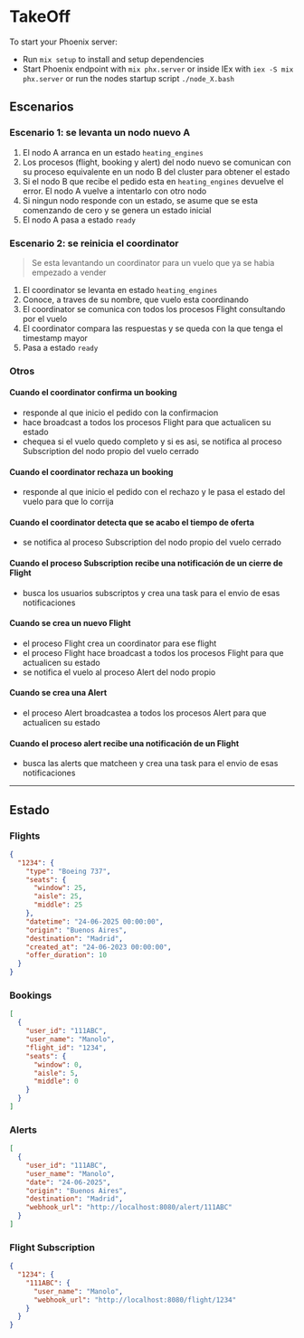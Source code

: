 # TakeOff

To start your Phoenix server:

- Run `mix setup` to install and setup dependencies
- Start Phoenix endpoint with `mix phx.server` or inside IEx with `iex -S mix phx.server` or run the nodes startup script `./node_X.bash`

## Escenarios

### Escenario 1: se levanta un nodo nuevo A

1. El nodo A arranca en un estado `heating_engines`
2. Los procesos (flight, booking y alert) del nodo nuevo se comunican con su proceso equivalente en un nodo B del cluster para obtener el estado
3. Si el nodo B que recibe el pedido esta en `heating_engines` devuelve el error. El nodo A vuelve a intentarlo con otro nodo
4. Si ningun nodo responde con un estado, se asume que se esta comenzando de cero y se genera un estado inicial
5. El nodo A pasa a estado `ready`

### Escenario 2: se reinicia el coordinator

> Se esta levantando un coordinator para un vuelo que ya se habia empezado a vender

1. El coordinator se levanta en estado `heating_engines`
2. Conoce, a traves de su nombre, que vuelo esta coordinando
3. El coordinator se comunica con todos los procesos Flight consultando por el vuelo
4. El coordinator compara las respuestas y se queda con la que tenga el timestamp mayor
5. Pasa a estado `ready`

### Otros

#### Cuando el coordinator confirma un booking

- responde al que inicio el pedido con la confirmacion
- hace broadcast a todos los procesos Flight para que actualicen su estado
- chequea si el vuelo quedo completo y si es asi, se notifica al proceso Subscription del nodo propio del vuelo cerrado

#### Cuando el coordinator rechaza un booking

- responde al que inicio el pedido con el rechazo y le pasa el estado del vuelo para que lo corrija

#### Cuando el coordinator detecta que se acabo el tiempo de oferta

- se notifica al proceso Subscription del nodo propio del vuelo cerrado

#### Cuando el proceso Subscription recibe una notificación de un cierre de Flight

- busca los usuarios subscriptos y crea una task para el envio de esas notificaciones

#### Cuando se crea un nuevo Flight

- el proceso Flight crea un coordinator para ese flight
- el proceso Flight hace broadcast a todos los procesos Flight para que actualicen su estado
- se notifica el vuelo al proceso Alert del nodo propio

#### Cuando se crea una Alert

- el proceso Alert broadcastea a todos los procesos Alert para que actualicen su estado

#### Cuando el proceso alert recibe una notificación de un Flight

- busca las alerts que matcheen y crea una task para el envio de esas notificaciones

---

## Estado

### Flights

```json
{
  "1234": {
    "type": "Boeing 737",
    "seats": {
      "window": 25,
      "aisle": 25,
      "middle": 25
    },
    "datetime": "24-06-2025 00:00:00",
    "origin": "Buenos Aires",
    "destination": "Madrid",
    "created_at": "24-06-2023 00:00:00",
    "offer_duration": 10
  }
}
```

### Bookings

```json
[
  {
    "user_id": "111ABC",
    "user_name": "Manolo",
    "flight_id": "1234",
    "seats": {
      "window": 0,
      "aisle": 5,
      "middle": 0
    }
  }
]
```

### Alerts

```json
[
  {
    "user_id": "111ABC",
    "user_name": "Manolo",
    "date": "24-06-2025",
    "origin": "Buenos Aires",
    "destination": "Madrid",
    "webhook_url": "http://localhost:8080/alert/111ABC"
  }
]
```

### Flight Subscription

```json
{
  "1234": {
    "111ABC": {
      "user_name": "Manolo",
      "webhook_url": "http://localhost:8080/flight/1234"
    }
  }
}
```
